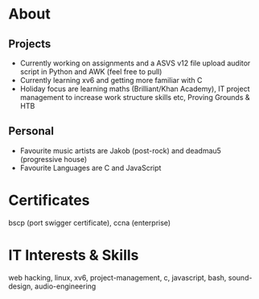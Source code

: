 # About

## Projects
- Currently working on assignments and a ASVS v12 file upload auditor script in Python and AWK (feel free to pull)
- Currently learning xv6 and getting more familiar with C
- Holiday focus are learning maths (Brilliant/Khan Academy), IT project management to increase work structure skills etc, Proving Grounds & HTB

## Personal
- Favourite music artists are Jakob (post-rock) and deadmau5 (progressive house)
- Favourite Languages are C and JavaScript

# Certificates

bscp (port swigger certificate), ccna (enterprise)

# IT Interests & Skills

web hacking, linux, xv6, project-management, c, javascript, bash, sound-design, audio-engineering
